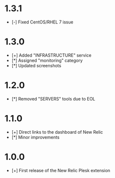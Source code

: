 # 1.3.1

* [-] Fixed CentOS/RHEL 7 issue

# 1.3.0

* [+] Added "INFRASTRUCTURE" service
* [*] Assigned "monitoring" category
* [*] Updated screenshots

# 1.2.0

* [*] Removed "SERVERS" tools due to EOL

# 1.1.0

* [+] Direct links to the dashboard of New Relic
* [*] Minor improvements

# 1.0.0

* [+] First release of the New Relic Plesk extension
